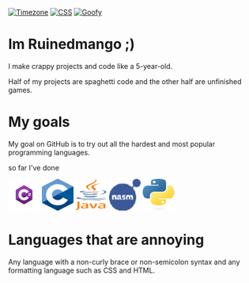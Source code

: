 [![Timezone](https://img.shields.io/badge/Timezone-Anchorage%20(UTC--9)-white?style=for-the-badge)][Anchorage]
[![CSS](https://img.shields.io/badge/CSS-Would%20rather%20die-darkred?style=for-the-badge&logo=css3)][CSSuicide]
[![Goofy](https://img.shields.io/badge/Horny-Always-pink?style=for-the-badge)][ahegao]
# Im Ruinedmango ;)
I make crappy projects and code like a 5-year-old.

Half of my projects are spaghetti code and the other half are unfinished games.
# My goals
My goal on GitHub is to try out all the hardest and most popular programming languages.

so far I've done

![C#] ![C] ![Java] ![NASM] ![Python]

# Languages that are annoying
Any language with a non-curly brace or non-semicolon syntax and any formatting language such as CSS and HTML.


[CSSuicide]: https://cdn.swisscows.com/image?url=https%3A%2F%2Fnews2-images.vice.com%2Fuploads%2F2017%2F08%2FScreen-Shot-2017-08-02-at-10.01.03-AM.png%3Fcrop%3D0.9918016396720656xw%3A1xh%3Bcenter%2Ccenter%26resize%3D1200%3A%2A
[ahegao]: https://cdn.swisscows.com/image?url=https%3A%2F%2Fwww.pngitem.com%2Fpimgs%2Fm%2F506-5061129_i-made-a-transparent-ahegao-face-put-it.png
[Anchorage]: https://earth.google.com/web/@61.1088636,-149.4403065,917.32572613a,143768.87018577d,35y,0h,0t,0r/data=ClAaThJICiUweDU2Yzg5MTc2MDRiMzNmNDE6MHgyNTdkYmE1YWE3ODQ2OGUzGVWzGIbZm05AIV0dWyrKvGLAKg1BbmNob3JhZ2UsIEFLGAIgAToDCgEw
[C#]: ./icons/csharp.webp
[C]: ./icons/c.webp
[Java]: ./icons/java.webp
[NASM]: ./icons/nasm.webp
[Python]: ./icons/python.webp

